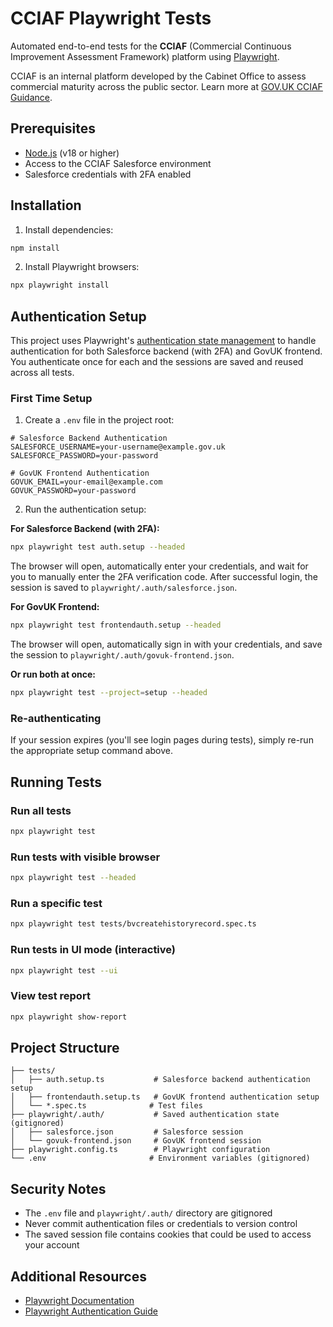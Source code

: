 # CCIAF Playwright Tests

Automated end-to-end tests for the **CCIAF** (Commercial Continuous Improvement Assessment Framework) platform using [Playwright](https://playwright.dev/).

CCIAF is an internal platform developed by the Cabinet Office to assess commercial maturity across the public sector. Learn more at [GOV.UK CCIAF Guidance](https://www.gov.uk/government/publications/commercial-operating-standards-for-government/commercial-continuous-improvement-assessment-framework-onboarding-guidance-v23-html).

## Prerequisites

- [Node.js](https://nodejs.org/) (v18 or higher)
- Access to the CCIAF Salesforce environment
- Salesforce credentials with 2FA enabled

## Installation

1. Install dependencies:
```bash
npm install
```

2. Install Playwright browsers:
```bash
npx playwright install
```

## Authentication Setup

This project uses Playwright's [authentication state management](https://playwright.dev/docs/auth) to handle authentication for both Salesforce backend (with 2FA) and GovUK frontend. You authenticate once for each and the sessions are saved and reused across all tests.

### First Time Setup

1. Create a `.env` file in the project root:

```env
# Salesforce Backend Authentication
SALESFORCE_USERNAME=your-username@example.gov.uk
SALESFORCE_PASSWORD=your-password

# GovUK Frontend Authentication
GOVUK_EMAIL=your-email@example.com
GOVUK_PASSWORD=your-password
```

2. Run the authentication setup:

**For Salesforce Backend (with 2FA):**
```bash
npx playwright test auth.setup --headed
```

The browser will open, automatically enter your credentials, and wait for you to manually enter the 2FA verification code. After successful login, the session is saved to `playwright/.auth/salesforce.json`.

**For GovUK Frontend:**
```bash
npx playwright test frontendauth.setup --headed
```

The browser will open, automatically sign in with your credentials, and save the session to `playwright/.auth/govuk-frontend.json`.

**Or run both at once:**
```bash
npx playwright test --project=setup --headed
```

### Re-authenticating

If your session expires (you'll see login pages during tests), simply re-run the appropriate setup command above.

## Running Tests

### Run all tests
```bash
npx playwright test
```

### Run tests with visible browser
```bash
npx playwright test --headed
```

### Run a specific test
```bash
npx playwright test tests/bvcreatehistoryrecord.spec.ts
```

### Run tests in UI mode (interactive)
```bash
npx playwright test --ui
```

### View test report
```bash
npx playwright show-report
```

## Project Structure

```
├── tests/
│   ├── auth.setup.ts           # Salesforce backend authentication setup
│   ├── frontendauth.setup.ts   # GovUK frontend authentication setup
│   └── *.spec.ts              # Test files
├── playwright/.auth/           # Saved authentication state (gitignored)
│   ├── salesforce.json         # Salesforce session
│   └── govuk-frontend.json     # GovUK frontend session
├── playwright.config.ts        # Playwright configuration
└── .env                       # Environment variables (gitignored)
```

## Security Notes

- The `.env` file and `playwright/.auth/` directory are gitignored
- Never commit authentication files or credentials to version control
- The saved session file contains cookies that could be used to access your account

## Additional Resources

- [Playwright Documentation](https://playwright.dev/)
- [Playwright Authentication Guide](https://playwright.dev/docs/auth)
